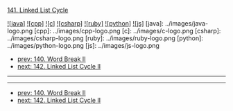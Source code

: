 [141. Linked List Cycle](https://leetcode.com/problems/linked-list-cycle/)

[![java]](../java/141-linked-list-cycle.md)
[![cpp]](../cpp/141-linked-list-cycle.md)
[![c]](../c/141-linked-list-cycle.md)
[![csharp]](../csharp/141-linked-list-cycle.md)
[![ruby]](../ruby/141-linked-list-cycle.md)
[![python]](../python/141-linked-list-cycle.md)
[![js]](../js/141-linked-list-cycle.md)
[java]: ../images/java-logo.png
[cpp]: ../images/cpp-logo.png
[c]: ../images/c-logo.png
[csharp]: ../images/csharp-logo.png
[ruby]: ../images/ruby-logo.png
[python]: ../images/python-logo.png
[js]: ../images/js-logo.png

- [prev: 140. Word Break II](140-word-break-ii.md)
- [next: 142. Linked List Cycle II](142-linked-list-cycle-ii.md)

---



---

- [prev: 140. Word Break II](140-word-break-ii.md)
- [next: 142. Linked List Cycle II](142-linked-list-cycle-ii.md)
